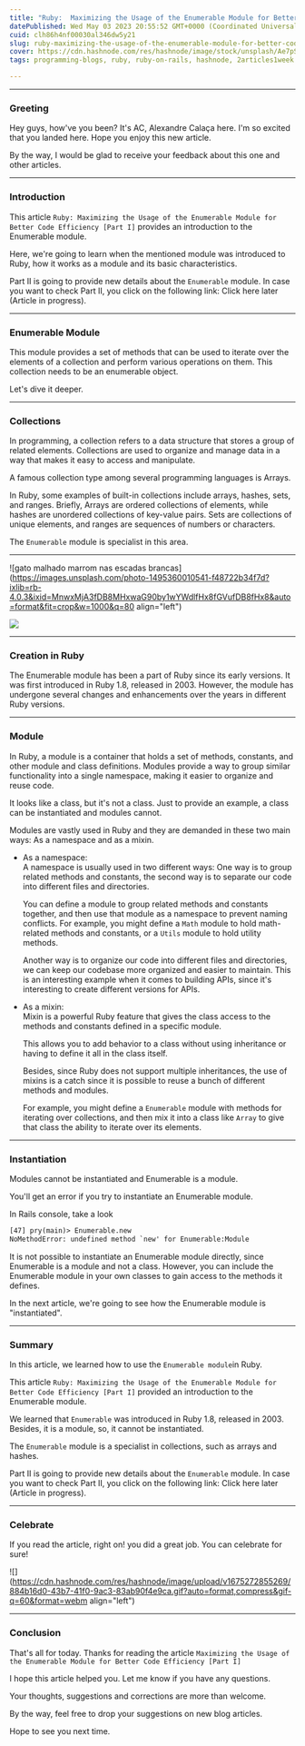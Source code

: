 ```yaml
---
title: "Ruby:  Maximizing the Usage of the Enumerable Module for Better Code Efficiency [Part I]"
datePublished: Wed May 03 2023 20:55:52 GMT+0000 (Coordinated Universal Time)
cuid: clh86h4nf00030al346dw5y21
slug: ruby-maximizing-the-usage-of-the-enumerable-module-for-better-code-efficiency-part-i
cover: https://cdn.hashnode.com/res/hashnode/image/stock/unsplash/Ae7pSsfzEHs/upload/c5b900192d626140a45ad54cef437be5.jpeg
tags: programming-blogs, ruby, ruby-on-rails, hashnode, 2articles1week

---
```


---

### Greeting

Hey guys, how've you been? It's AC, Alexandre Calaça here. I'm so excited that you landed here. Hope you enjoy this new article.

By the way, I would be glad to receive your feedback about this one and other articles.

---

### Introduction

This article `Ruby: Maximizing the Usage of the Enumerable Module for Better Code Efficiency [Part I]` provides an introduction to the Enumerable module.

Here, we're going to learn when the mentioned module was introduced to Ruby, how it works as a module and its basic characteristics.

Part II is going to provide new details about the `Enumerable` module. In case you want to check Part II, you click on the following link: Click here later (Article in progress).

---

### Enumerable Module

This module provides a set of methods that can be used to iterate over the elements of a collection and perform various operations on them. This collection needs to be an enumerable object.

Let's dive it deeper.

---

### Collections

In programming, a collection refers to a data structure that stores a group of related elements. Collections are used to organize and manage data in a way that makes it easy to access and manipulate.

A famous collection type among several programming languages is Arrays.

In Ruby, some examples of built-in collections include arrays, hashes, sets, and ranges. Briefly, Arrays are ordered collections of elements, while hashes are unordered collections of key-value pairs. Sets are collections of unique elements, and ranges are sequences of numbers or characters.

The `Enumerable` module is specialist in this area.

---

![gato malhado marrom nas escadas brancas](https://images.unsplash.com/photo-1495360010541-f48722b34f7d?ixlib=rb-4.0.3&ixid=MnwxMjA3fDB8MHxwaG90by1wYWdlfHx8fGVufDB8fHx8&auto=format&fit=crop&w=1000&q=80 align="left")

![]( align="center")

---

### Creation in Ruby

The Enumerable module has been a part of Ruby since its early versions. It was first introduced in Ruby 1.8, released in 2003. However, the module has undergone several changes and enhancements over the years in different Ruby versions.

---

### Module

In Ruby, a module is a container that holds a set of methods, constants, and other module and class definitions. Modules provide a way to group similar functionality into a single namespace, making it easier to organize and reuse code.

It looks like a class, but it's not a class. Just to provide an example, a class can be instantiated and modules cannot.

Modules are vastly used in Ruby and they are demanded in these two main ways: As a namespace and as a mixin.

* As a namespace:  
    A namespace is usually used in two different ways: One way is to group related methods and constants, the second way is to separate our code into different files and directories.
    
    You can define a module to group related methods and constants together, and then use that module as a namespace to prevent naming conflicts. For example, you might define a `Math` module to hold math-related methods and constants, or a `Utils` module to hold utility methods.
    
    Another way is to organize our code into different files and directories, we can keep our codebase more organized and easier to maintain. This is an interesting example when it comes to building APIs, since it's interesting to create different versions for APIs.
    
* As a mixin:  
    Mixin is a powerful Ruby feature that gives the class access to the methods and constants defined in a specific module.
    
    This allows you to add behavior to a class without using inheritance or having to define it all in the class itself.
    
    Besides, since Ruby does not support multiple inheritances, the use of mixins is a catch since it is possible to reuse a bunch of different methods and modules.
    
    For example, you might define a `Enumerable` module with methods for iterating over collections, and then mix it into a class like `Array` to give that class the ability to iterate over its elements.
    

---

### Instantiation

Modules cannot be instantiated and Enumerable is a module.

You'll get an error if you try to instantiate an Enumerable module.

In Rails console, take a look

```apache
[47] pry(main)> Enumerable.new
NoMethodError: undefined method `new' for Enumerable:Module
```

It is not possible to instantiate an Enumerable module directly, since Enumerable is a module and not a class. However, you can include the Enumerable module in your own classes to gain access to the methods it defines.

In the next article, we're going to see how the Enumerable module is "instantiated".

---

### Summary

In this article, we learned how to use the `Enumerable module`in Ruby.

This article `Ruby: Maximizing the Usage of the Enumerable Module for Better Code Efficiency [Part I]` provided an introduction to the Enumerable module.

We learned that `Enumerable` was introduced in Ruby 1.8, released in 2003. Besides, it is a module, so, it cannot be instantiated.

The `Enumerable` module is a specialist in collections, such as arrays and hashes.

Part II is going to provide new details about the `Enumerable` module. In case you want to check Part II, you click on the following link: Click here later (Article in progress).

---

### Celebrate

If you read the article, right on! you did a great job. You can celebrate for sure!

![](https://cdn.hashnode.com/res/hashnode/image/upload/v1675272855269/884b16d0-43b7-41f0-9ac3-83ab90f4e9ca.gif?auto=format,compress&gif-q=60&format=webm align="left")

---

### Conclusion

That's all for today. Thanks for reading the article `Maximizing the Usage of the Enumerable Module for Better Code Efficiency [Part I]`

I hope this article helped you. Let me know if you have any questions.

Your thoughts, suggestions and corrections are more than welcome.

By the way, feel free to drop your suggestions on new blog articles.

Hope to see you next time.
